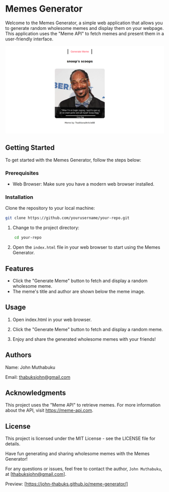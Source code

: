 # Memes Generator

Welcome to the Memes Generator, a simple web application that allows you to generate random wholesome memes and display them on your webpage. This application uses the "Meme API" to fetch memes and present them in a user-friendly interface.

![meme-generator.png](images/meme-generator.png)


## Getting Started

To get started with the Memes Generator, follow the steps below:

### Prerequisites

- Web Browser: Make sure you have a modern web browser installed.

### Installation

Clone the repository to your local machine:

   ```bash
   git clone https://github.com/yourusername/your-repo.git
```

1. Change to the project directory:

```bash
    cd your-repo
```

2. Open the `index.html` file in your web browser to start using the Memes Generator.

## Features

- Click the "Generate Meme" button to fetch and display a random wholesome meme.
- The meme's title and author are shown below the meme image.

## Usage

1. Open index.html in your web browser.

2. Click the "Generate Meme" button to fetch and display a random meme.

3. Enjoy and share the generated wholesome memes with your friends!

## Authors
Name: John Muthabuku

Email: thabuksjohn@gmail.com

## Acknowledgments

This project uses the "Meme API" to retrieve memes. For more information about the API, visit https://meme-api.com.

## License

This project is licensed under the MIT License - see the LICENSE file for details.

Have fun generating and sharing wholesome memes with the Memes Generator!

For any questions or issues, feel free to contact the author, `John Muthabuku`, at [thabuksjohn@gmail.com].

Preview: [https://john-thabuks.github.io/meme-generator/]






